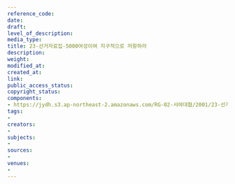```yaml
---
reference_code: 
date: 
draft: 
level_of_description: 
media_type: 
title: 23-선거자료집-5000여성이여 지구적으로 저항하라
description: 
weight: 
modified_at: 
created_at: 
link: 
public_access_status: 
copyright_status: 
components:
- https://jydh.s3.ap-northeast-2.amazonaws.com/RG-02-서여대협/2001/23-선거자료집-5000여성이여+지구적으로+저항하라.pdf
tags:
- 
creators:
- 
subjects:
- 
sources:
- 
venues:
- 
---
```

